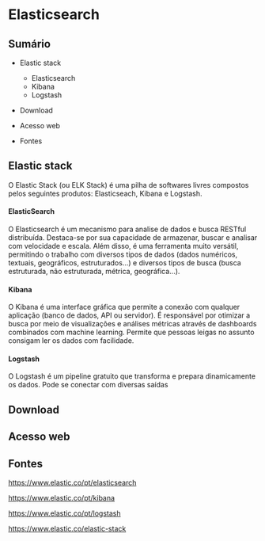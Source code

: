 # Elasticsearch

## Sumário

* Elastic stack
  * Elasticsearch
  * Kibana
  * Logstash

* Download
* Acesso web
* Fontes

## Elastic stack

O Elastic Stack (ou ELK Stack) é uma pilha de softwares livres compostos pelos seguintes produtos: Elasticseach, Kibana e Logstash.

#### ElasticSearch

O Elasticsearch é um mecanismo para analise de dados e busca RESTful distribuída. Destaca-se por sua capacidade de armazenar, buscar e analisar com velocidade e escala. Além disso, é uma ferramenta muito versátil, permitindo o trabalho com diversos tipos de dados (dados numéricos, textuais, geográficos, estruturados...) e diversos tipos de busca (busca estruturada, não estruturada, métrica, geográfica...).

#### Kibana

O Kibana é uma interface gráfica que permite a conexão com qualquer aplicação (banco de dados, API ou servidor). É responsável por otimizar a busca por meio de visualizações e análises métricas através de dashboards combinados com machine learning. Permite que pessoas  leigas no assunto consigam ler os dados com facilidade.

#### Logstash

O Logstash é um pipeline gratuito que transforma e prepara dinamicamente os dados. Pode se conectar com diversas saídas 

## Download

## Acesso web

## Fontes

https://www.elastic.co/pt/elasticsearch

https://www.elastic.co/pt/kibana

https://www.elastic.co/pt/logstash

https://www.elastic.co/elastic-stack
